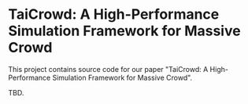 # TaiCrowd: A High-Performance Simulation Framework for Massive Crowd
This project contains source code for our paper "TaiCrowd: A High-Performance Simulation Framework for Massive Crowd".

TBD.
